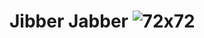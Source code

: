 # Jibber Jabber ![72x72](https://user-images.githubusercontent.com/26044298/69500334-3560b600-0ec8-11ea-907b-97c5fd7e4ec5.png)
